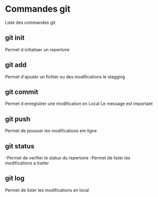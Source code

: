 # Commandes git

Liste des commandes git

## git init
Permet d initialiser un repertoire

## git add
Permet d'ajouter un fichier ou des modifications le stagging

## git commit
Permet d enregistrer une modification en Local
Le message est important

## git push
Permet de pousser les modifications em ligne
## git status
-Permet de verifier le status du repertoire
-Permet de lister les modifications a traiter

## git log
Permet de lister les modifications en local